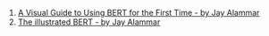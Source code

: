 1. <a href="http://jalammar.github.io/a-visual-guide-to-using-bert-for-the-first-time/">A Visual Guide to Using BERT for the First Time - by Jay Alammar</a>
2. <a href="http://jalammar.github.io/illustrated-bert/">The illustrated BERT - by Jay Alammar</a>
